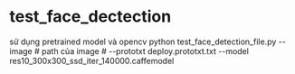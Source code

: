 # test_face_dectection
sử dụng pretrained model và opencv
python test_face_detection_file.py --image # path của image # --prototxt deploy.prototxt.txt --model res10_300x300_ssd_iter_140000.caffemodel

